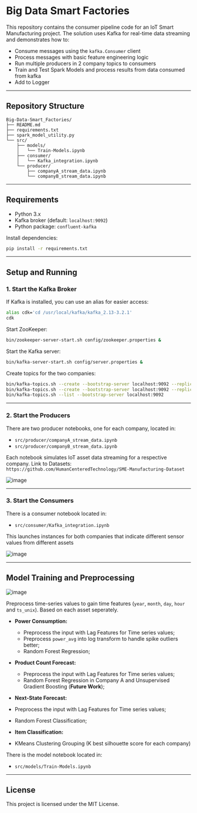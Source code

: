 # Big Data Smart Factories

This repository contains the consumer pipeline code for an IoT Smart Manufacturing project. The solution uses Kafka for real-time data streaming and demonstrates how to:

- Consume messages using the `kafka.Consumer` client
- Process messages with basic feature engineering logic
- Run multiple producers in 2 company topics to consumers
- Train and Test Spark Models and process results from data consumed from kafka
- Add to Logger

---

## Repository Structure

```
Big-Data-Smart_Factories/
├── README.md
├── requirements.txt
├── spark_model_utility.py
└── src/
    ├── models/
    │   └── Train-Models.ipynb
    ├── consumer/
    │   └── Kafka_integration.ipynb
    └── producer/
        ├── companyA_stream_data.ipynb
        └── companyB_stream_data.ipynb
```

---

## Requirements

- Python 3.x
- Kafka broker (default: `localhost:9092`)
- Python package: `confluent-kafka`

Install dependencies:

```bash
pip install -r requirements.txt
```

---

## Setup and Running

### 1. Start the Kafka Broker

If Kafka is installed, you can use an alias for easier access:

```bash
alias cdk='cd /usr/local/kafka/kafka_2.13-3.2.1'
cdk
```

Start ZooKeeper:

```bash
bin/zookeeper-server-start.sh config/zookeeper.properties &
```

Start the Kafka server:

```bash
bin/kafka-server-start.sh config/server.properties &
```

Create topics for the two companies:

```bash
bin/kafka-topics.sh --create --bootstrap-server localhost:9092 --replication-factor 1 --partitions 1 --topic Company_A
bin/kafka-topics.sh --create --bootstrap-server localhost:9092 --replication-factor 1 --partitions 1 --topic Company_B
bin/kafka-topics.sh --list --bootstrap-server localhost:9092
```

---

### 2. Start the Producers

There are two producer notebooks, one for each company, located in:

- `src/producer/companyA_stream_data.ipynb`
- `src/producer/companyB_stream_data.ipynb`

Each notebook simulates IoT asset data streaming for a respective company.
Link to Datasets: `https://github.com/HumanCenteredTechnology/SME-Manufacturing-Dataset`


![image](https://github.com/user-attachments/assets/45949110-7817-4378-a103-304a7e751ea2)


---

### 3. Start the Consumers

There is a consumer notebook located in:
- `src/consumer/Kafka_integration.ipynb`

This launches instances for both companies that indicate different sensor values from different assets

![image](https://github.com/user-attachments/assets/678a1195-067c-42d3-ae66-a00f2d879b3f)

---

## Model Training and Preprocessing

![image](https://github.com/user-attachments/assets/a6ca88fa-8e1d-4173-a8ce-6bd8c4653500)

Preprocess time-series values to gain time features (`year`, `month`, `day`, `hour` and `ts_unix`). Based on each asset seperately.

- **Power Consumption:**  
  - Preprocess the input with Lag Features for Time series values;
  - Preprocess `power_avg` into log transform to handle spike outliers better;
  - Random Forest Regression;

- **Product Count Forecast:**  
  - Preprocess the input with Lag Features for Time series values;
  - Random Forest Regression in Company A and Unsupervised Gradient Boosting (**Future Work**);

 - **Next-State Forecast:**  
  - Preprocess the input with Lag Features for Time series values;
  - Random Forest Classification;

 - **Item Classification:**  
  - KMeans Clustering Grouping (K best silhouette score for each company)

There is the model notebook located in:
- `src/models/Train-Models.ipynb`

---

## License

This project is licensed under the MIT License.
